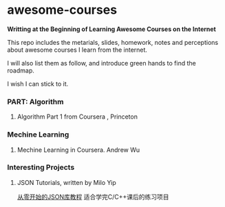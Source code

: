 # **awesome-courses**

**Writting at the Beginning of Learning Awesome Courses on the Internet**

This repo includes the metarials, slides, homework, notes and perceptions about awesome courses I learn from the internet.

I will also list them as follow, and introduce green hands to find the roadmap.

I wish I can stick to it.



### PART:  **Algorithm** 

1. Algorithm Part 1  from Coursera , Princeton 



### Mechine Learning

1. Mechine Learning in Coursera. Andrew Wu 



### Interesting Projects

1. JSON Tutorials, written by Milo Yip 

   [从零开始的JSON库教程](https://zhuanlan.zhihu.com/p/22457315)  适合学完C/C++课后的练习项目
   
   